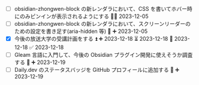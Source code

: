 - [ ] obsidian-zhongwen-block の新レンダラにおいて、CSS を書いてホバー時にのみピンインが表示されるようにする 🔽➕ 2023-12-05 
- [ ] obsidian-zhongwen-block の新レンダラにおいて、スクリーンリーダーのための設定を書き足す(aria-hidden 等) 🔽 ➕ 2023-12-05 
- [x] 今後の放送大学の受講計画をする ⏫ ➕ 2023-12-18 ⏳ 2023-12-18 📅 2023-12-18 ✅ 2023-12-18
- [ ] Gleam 言語に入門して、今後の Obsidian プラグイン開発に使えそうか調査する 🔽 ➕ 2023-12-19
- [ ] Daily.dev のステータスバッジを GitHub プロフィールに追加する 🔽 ➕ 2023-12-19
